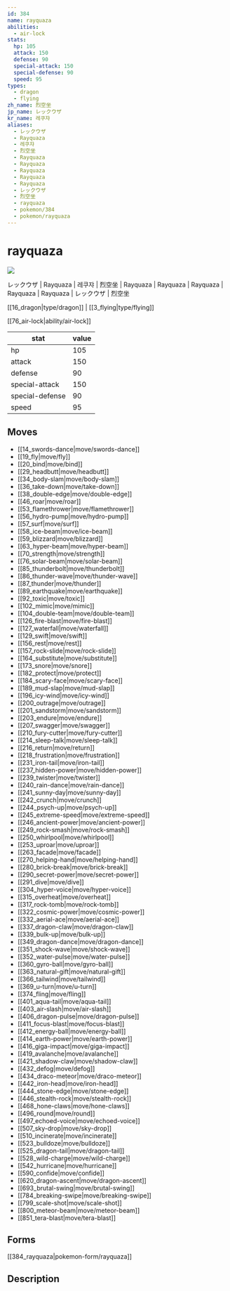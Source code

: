 ```yaml
---
id: 384
name: rayquaza
abilities:
  - air-lock
stats:
  hp: 105
  attack: 150
  defense: 90
  special-attack: 150
  special-defense: 90
  speed: 95
types:
  - dragon
  - flying
zh_name: 烈空坐
jp_name: レックウザ
kr_name: 레쿠쟈
aliases:
  - レックウザ
  - Rayquaza
  - 레쿠쟈
  - 烈空坐
  - Rayquaza
  - Rayquaza
  - Rayquaza
  - Rayquaza
  - Rayquaza
  - レックウザ
  - 烈空坐
  - rayquaza
  - pokemon/384
  - pokemon/rayquaza
---
```

# rayquaza

![](https://raw.githubusercontent.com/PokeAPI/sprites/master/sprites/pokemon/384.png)

レックウザ | Rayquaza | 레쿠쟈 | 烈空坐 | Rayquaza | Rayquaza | Rayquaza | Rayquaza | Rayquaza | レックウザ | 烈空坐

[[16_dragon|type/dragon]] | [[3_flying|type/flying]]

[[76_air-lock|ability/air-lock]]

|stat|value|
|---|---|
|hp|105|
|attack|150|
|defense|90|
|special-attack|150|
|special-defense|90|
|speed|95|


## Moves

- [[14_swords-dance|move/swords-dance]]
- [[19_fly|move/fly]]
- [[20_bind|move/bind]]
- [[29_headbutt|move/headbutt]]
- [[34_body-slam|move/body-slam]]
- [[36_take-down|move/take-down]]
- [[38_double-edge|move/double-edge]]
- [[46_roar|move/roar]]
- [[53_flamethrower|move/flamethrower]]
- [[56_hydro-pump|move/hydro-pump]]
- [[57_surf|move/surf]]
- [[58_ice-beam|move/ice-beam]]
- [[59_blizzard|move/blizzard]]
- [[63_hyper-beam|move/hyper-beam]]
- [[70_strength|move/strength]]
- [[76_solar-beam|move/solar-beam]]
- [[85_thunderbolt|move/thunderbolt]]
- [[86_thunder-wave|move/thunder-wave]]
- [[87_thunder|move/thunder]]
- [[89_earthquake|move/earthquake]]
- [[92_toxic|move/toxic]]
- [[102_mimic|move/mimic]]
- [[104_double-team|move/double-team]]
- [[126_fire-blast|move/fire-blast]]
- [[127_waterfall|move/waterfall]]
- [[129_swift|move/swift]]
- [[156_rest|move/rest]]
- [[157_rock-slide|move/rock-slide]]
- [[164_substitute|move/substitute]]
- [[173_snore|move/snore]]
- [[182_protect|move/protect]]
- [[184_scary-face|move/scary-face]]
- [[189_mud-slap|move/mud-slap]]
- [[196_icy-wind|move/icy-wind]]
- [[200_outrage|move/outrage]]
- [[201_sandstorm|move/sandstorm]]
- [[203_endure|move/endure]]
- [[207_swagger|move/swagger]]
- [[210_fury-cutter|move/fury-cutter]]
- [[214_sleep-talk|move/sleep-talk]]
- [[216_return|move/return]]
- [[218_frustration|move/frustration]]
- [[231_iron-tail|move/iron-tail]]
- [[237_hidden-power|move/hidden-power]]
- [[239_twister|move/twister]]
- [[240_rain-dance|move/rain-dance]]
- [[241_sunny-day|move/sunny-day]]
- [[242_crunch|move/crunch]]
- [[244_psych-up|move/psych-up]]
- [[245_extreme-speed|move/extreme-speed]]
- [[246_ancient-power|move/ancient-power]]
- [[249_rock-smash|move/rock-smash]]
- [[250_whirlpool|move/whirlpool]]
- [[253_uproar|move/uproar]]
- [[263_facade|move/facade]]
- [[270_helping-hand|move/helping-hand]]
- [[280_brick-break|move/brick-break]]
- [[290_secret-power|move/secret-power]]
- [[291_dive|move/dive]]
- [[304_hyper-voice|move/hyper-voice]]
- [[315_overheat|move/overheat]]
- [[317_rock-tomb|move/rock-tomb]]
- [[322_cosmic-power|move/cosmic-power]]
- [[332_aerial-ace|move/aerial-ace]]
- [[337_dragon-claw|move/dragon-claw]]
- [[339_bulk-up|move/bulk-up]]
- [[349_dragon-dance|move/dragon-dance]]
- [[351_shock-wave|move/shock-wave]]
- [[352_water-pulse|move/water-pulse]]
- [[360_gyro-ball|move/gyro-ball]]
- [[363_natural-gift|move/natural-gift]]
- [[366_tailwind|move/tailwind]]
- [[369_u-turn|move/u-turn]]
- [[374_fling|move/fling]]
- [[401_aqua-tail|move/aqua-tail]]
- [[403_air-slash|move/air-slash]]
- [[406_dragon-pulse|move/dragon-pulse]]
- [[411_focus-blast|move/focus-blast]]
- [[412_energy-ball|move/energy-ball]]
- [[414_earth-power|move/earth-power]]
- [[416_giga-impact|move/giga-impact]]
- [[419_avalanche|move/avalanche]]
- [[421_shadow-claw|move/shadow-claw]]
- [[432_defog|move/defog]]
- [[434_draco-meteor|move/draco-meteor]]
- [[442_iron-head|move/iron-head]]
- [[444_stone-edge|move/stone-edge]]
- [[446_stealth-rock|move/stealth-rock]]
- [[468_hone-claws|move/hone-claws]]
- [[496_round|move/round]]
- [[497_echoed-voice|move/echoed-voice]]
- [[507_sky-drop|move/sky-drop]]
- [[510_incinerate|move/incinerate]]
- [[523_bulldoze|move/bulldoze]]
- [[525_dragon-tail|move/dragon-tail]]
- [[528_wild-charge|move/wild-charge]]
- [[542_hurricane|move/hurricane]]
- [[590_confide|move/confide]]
- [[620_dragon-ascent|move/dragon-ascent]]
- [[693_brutal-swing|move/brutal-swing]]
- [[784_breaking-swipe|move/breaking-swipe]]
- [[799_scale-shot|move/scale-shot]]
- [[800_meteor-beam|move/meteor-beam]]
- [[851_tera-blast|move/tera-blast]]

## Forms



[[384_rayquaza|pokemon-form/rayquaza]]

## Description



